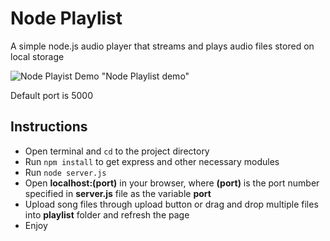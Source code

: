 # Node Playlist

A simple node.js audio player that streams and plays audio files stored on local storage

![Node Playist Demo](node-playlist-demo.gif) "Node Playlist demo"

Default port is 5000

## Instructions
  * Open terminal and `cd` to the project directory
  * Run `npm install` to get express and other necessary modules
  * Run `node server.js`
  * Open **localhost:(port)** in your browser, where **(port)** is the port number specified in **server.js** file as the variable **port**
  * Upload song files through upload button or drag and drop multiple files into **playlist** folder and refresh the page
  * Enjoy
  
